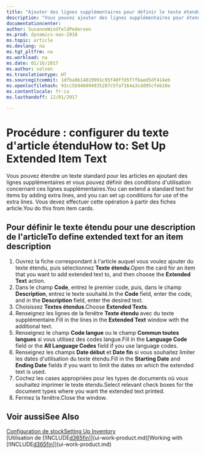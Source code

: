 ```yaml
---
title: "Ajouter des lignes supplémentaires pour définir le texte étendu d'une description d'article"
description: "Vous pouvez ajouter des lignes supplémentaires pour étendre le texte standard qui décrit un article."
documentationcenter: 
author: SusanneWindfeldPedersen
ms.prod: dynamics-nav-2018
ms.topic: article
ms.devlang: na
ms.tgt_pltfrm: na
ms.workload: na
ms.date: 01/16/2017
ms.author: solsen
ms.translationtype: HT
ms.sourcegitcommit: 1dfba8b14019991c95f40ffd5f7fbaed5df414eb
ms.openlocfilehash: 93cc5b946094935287c5faf164a3cdd95cfeb10e
ms.contentlocale: fr-ca
ms.lasthandoff: 12/01/2017

---
```

# <a name="how-to-set-up-extended-item-text"></a><span data-ttu-id="609bf-103">Procédure : configurer du texte d'article étendu</span><span class="sxs-lookup"><span data-stu-id="609bf-103">How to: Set Up Extended Item Text</span></span>
<span data-ttu-id="609bf-104">Vous pouvez étendre un texte standard pour les articles en ajoutant des lignes supplémentaires et vous pouvez définir des conditions d'utilisation concernant ces lignes supplémentaires.</span><span class="sxs-lookup"><span data-stu-id="609bf-104">You can extend a standard text for items by adding extra lines, and you can set up conditions for use of the extra lines.</span></span> <span data-ttu-id="609bf-105">Vous devez effectuer cette opération à partir des fiches article.</span><span class="sxs-lookup"><span data-stu-id="609bf-105">You do this from item cards.</span></span>

## <a name="to-define-extended-text-for-an-item-description"></a><span data-ttu-id="609bf-106">Pour définir le texte étendu pour une description de l'article</span><span class="sxs-lookup"><span data-stu-id="609bf-106">To define extended text for an item description</span></span>
1. <span data-ttu-id="609bf-107">Ouvrez la fiche correspondant à l'article auquel vous voulez ajouter du texte étendu, puis sélectionnez **Texte étendu**.</span><span class="sxs-lookup"><span data-stu-id="609bf-107">Open the card for an item that you want to add extended text to, and then choose the **Extended Text** action.</span></span>
2. <span data-ttu-id="609bf-108">Dans le champ **Code**, entrez le premier code, puis, dans le champ **Description**, entrez le texte souhaité.</span><span class="sxs-lookup"><span data-stu-id="609bf-108">In the **Code** field, enter the code, and in the **Description** field, enter the desired text.</span></span>
3. <span data-ttu-id="609bf-109">Choisissez **Textes étendus**.</span><span class="sxs-lookup"><span data-stu-id="609bf-109">Choose **Extended Texts**.</span></span>
4. <span data-ttu-id="609bf-110">Renseignez les lignes de la fenêtre **Texte étendu** avec du texte supplémentaire.</span><span class="sxs-lookup"><span data-stu-id="609bf-110">Fill in the lines in the **Extended Text** window with the additional text.</span></span>
5. <span data-ttu-id="609bf-111">Renseignez le champ **Code langue** ou le champ **Commun toutes langues** si vous utilisez des codes langue.</span><span class="sxs-lookup"><span data-stu-id="609bf-111">Fill in the **Language Code** field or the **All Language Codes** field if you use language codes.</span></span>
6. <span data-ttu-id="609bf-112">Renseignez les champs **Date début** et **Date fin** si vous souhaitez limiter les dates d'utilisation du texte étendu.</span><span class="sxs-lookup"><span data-stu-id="609bf-112">Fill in the **Starting Date** and **Ending Date** fields if you want to limit the dates on which the extended text is used.</span></span>
7. <span data-ttu-id="609bf-113">Cochez les cases appropriées pour les types de documents où vous souhaitez imprimer le texte étendu.</span><span class="sxs-lookup"><span data-stu-id="609bf-113">Select relevant check boxes for the document types where you want the extended text printed.</span></span>
8. <span data-ttu-id="609bf-114">Fermez la fenêtre.</span><span class="sxs-lookup"><span data-stu-id="609bf-114">Close the window.</span></span>

## <a name="see-also"></a><span data-ttu-id="609bf-115">Voir aussi</span><span class="sxs-lookup"><span data-stu-id="609bf-115">See Also</span></span>
[<span data-ttu-id="609bf-116">Configuration de stock</span><span class="sxs-lookup"><span data-stu-id="609bf-116">Setting Up Inventory</span></span>](inventory-setup-inventory.md)  
<span data-ttu-id="609bf-117">[Utilisation de [!INCLUDE[d365fin](includes/d365fin_md.md)]](ui-work-product.md)</span><span class="sxs-lookup"><span data-stu-id="609bf-117">[Working with [!INCLUDE[d365fin](includes/d365fin_md.md)]](ui-work-product.md)</span></span>


